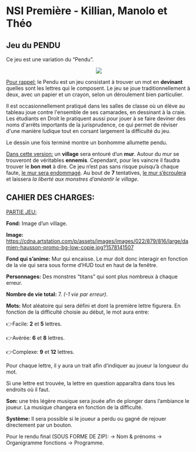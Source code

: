 # NSI Première - Killian, Manolo et Théo
## Jeu du PENDU
Ce jeu est une variation du “Pendu”.

<p align="center">
  <img src="https://lh3.googleusercontent.com/oOKwb1pAQmQXtM4miep2DzexGnqQkNBdu56uclgYSDspkffH8jS0hllAhAQwrOFo2hZMzjrIEHaUzcnhxVNv7apQyQNpTzCukcho28ouXmXkfURgYTaEOkpPMG7YGZ0scfSmeiaF" />
</p>

<ins>Pour rappel:</ins> le Pendu est un jeu consistant à trouver un mot en **devinant** quelles sont les lettres qui le composent. Le jeu se joue traditionnellement à deux, avec un papier et un crayon, selon un déroulement bien particulier.

Il est occasionnellement pratiqué dans les salles de classe où un élève au tableau joue contre l'ensemble de ses camarades, en dessinant à la craie. Les étudiants en Droit le pratiquent aussi pour jouer à se faire deviner des noms d'arrêts importants de la jurisprudence, ce qui permet de réviser d'une manière ludique tout en corsant largement la difficulté du jeu.

Le dessin une fois terminé montre un bonhomme allumette pendu.


<ins>Dans cette version:</ins> un **village** sera entouré d’un **mur**. Autour du mur se trouveront de véritables **ennemis**. Cependant, pour les vaincre il faudra trouver le **bon mot** à dire. Ce jeu n’est pas sans risque puisqu’à chaque faute, <ins>le mur sera endommagé</ins>. Au bout de **7** tentatives, <ins>le mur s’écroulera</ins> et laissera *la liberté aux monstres d’anéantir le village*.

## CAHIER DES CHARGES:
<ins>PARTIE JEU:</ins>

**Fond:** Image d’un village.

**Image:** https://cdna.artstation.com/p/assets/images/images/022/879/816/large/damien-hausson-promo-bg-low-copie.jpg?1578141507

**Fond qui s’anime:** Mur qui encaisse. Le mur doit donc interagir en fonction de la vie qui sera sous forme d’HUD tout en haut de la fenêtre.

**Personnages:** Des monstres “titans” qui sont plus nombreux à chaque erreur.

**Nombre de vie total:** 7. *(-1 vie par erreur)*.

**Mots:** Mot aléatoire qui sera défini et dont la première lettre figurera. En fonction de la difficulté choisie au début, le mot aura entre:

👉Facile: **2** et **5** lettres.

👉Avérée: **6** et **8** lettres.

👉Complexe: **9** et **12** lettres.

Pour chaque lettre, il y aura un trait afin d’indiquer au joueur la longueur du mot.

Si une lettre est trouvée, la lettre en question apparaîtra dans tous les endroits où il faut.

**Son:** une très légère musique sera jouée afin de plonger dans l’ambiance le joueur. La musique changera en fonction de la difficulté.

**Système:** Il sera possible si le joueur a perdu ou gagné de rejouer directement par un bouton.

Pour le rendu final (SOUS FORME DE ZIP):
→ Nom & prénoms
→ Organigramme fonctions
→ Programme.
